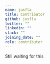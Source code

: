 ```yaml
---
name: jusfla
title: Contributor
github: jusfla
twitter: ""
linkedin: ""
slack: ""
joining_date: ""
role: contributor
---
```


Still waiting for this
